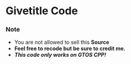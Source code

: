 # Givetitle Code

### Note
- You are not allowed to sell this **Source**
- **Feel free to recode but be sure to credit me.**
- ***This code only works on GTOS CPP!***
